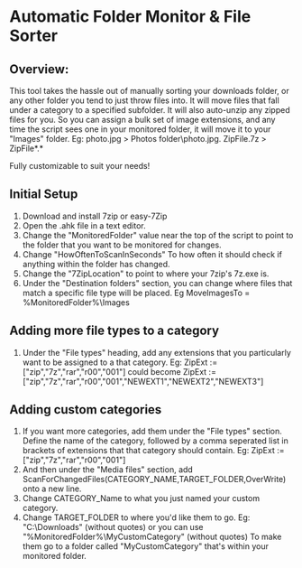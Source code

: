 # Automatic Folder Monitor & File Sorter
## Overview:

This tool takes the hassle out of manually sorting your downloads folder, or any other folder you tend to just throw files into.
It will move files that fall under a category to a specified subfolder. It will also auto-unzip any zipped files for you.
So you can assign a bulk set of image extensions, and any time the script sees one in your monitored folder, it will move it to your "Images" folder.
Eg: photo.jpg > Photos folder\photo.jpg. ZipFile.7z > ZipFile\*.*

Fully customizable to suit your needs!


## Initial Setup
1. Download and install 7zip or easy-7Zip
2. Open the .ahk file in a text editor.
3. Change the "MonitoredFolder" value near the top of the script to point to the folder that you want to be monitored for changes.
4. Change "HowOftenToScanInSeconds" To how often it should check if anything within the folder has changed.
5. Change the "7ZipLocation" to point to where your 7zip's 7z.exe is.
6. Under the "Destination folders" section, you can change where files that match a specific file type will be placed. Eg MoveImagesTo = %MonitoredFolder%\Images

## Adding more file types to a category
1. Under the "File types" heading, add any extensions that you particularly want to be assigned to a that category. Eg:	ZipExt := ["zip","7z","rar","r00","001"] could become 		ZipExt := ["zip","7z","rar","r00","001","NEWEXT1","NEWEXT2","NEWEXT3"]

## Adding custom categories
1. If you want more categories, add them under the "File types" section. Define the name of the category, followed by a comma seperated list in brackets of extensions that that category should contain. Eg: ZipExt := ["zip","7z","rar","r00","001"]
2. And then under the "Media files" section, add	ScanForChangedFiles(CATEGORY_NAME,TARGET_FOLDER,OverWrite) onto a new line.
3. Change CATEGORY_Name to what you just named your custom category.
4. Change TARGET_FOLDER to where you'd like them to go. Eg: "C:\Downloads\" (without quotes) or you can use "%MonitoredFolder%\MyCustomCategory" (without quotes) To make them go to a folder called "MyCustomCategory" that's within your monitored folder.
